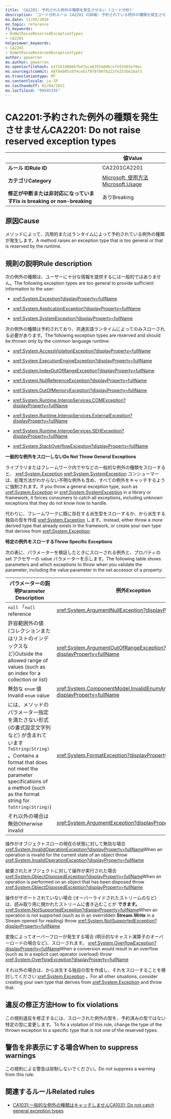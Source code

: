 ```yaml
---
title: 'CA2201: 予約された例外の種類を発生させない (コード分析)'
description: 'コード分析ルール CA2201 の詳細: 予約されている例外の種類を発生させない'
ms.date: 11/04/2016
ms.topic: reference
f1_keywords:
- DoNotRaiseReservedExceptionTypes
- CA2201
helpviewer_keywords:
- CA2201
- DoNotRaiseReservedExceptionTypes
author: gewarren
ms.author: gewarren
ms.openlocfilehash: e171614066bfbd7ece6355a8d6ce7e53303e78ec
ms.sourcegitcommit: 4df8e005c074ceb1f978f007b222fe253be2baf3
ms.translationtype: MT
ms.contentlocale: ja-JP
ms.lasthandoff: 02/04/2021
ms.locfileid: "99545335"
---
```

# <a name="ca2201-do-not-raise-reserved-exception-types"></a><span data-ttu-id="41ffd-103">CA2201:予約された例外の種類を発生させません</span><span class="sxs-lookup"><span data-stu-id="41ffd-103">CA2201: Do not raise reserved exception types</span></span>

| | <span data-ttu-id="41ffd-104">値</span><span class="sxs-lookup"><span data-stu-id="41ffd-104">Value</span></span> |
|-|-|
| <span data-ttu-id="41ffd-105">**ルール ID**</span><span class="sxs-lookup"><span data-stu-id="41ffd-105">**Rule ID**</span></span> |<span data-ttu-id="41ffd-106">CA2201</span><span class="sxs-lookup"><span data-stu-id="41ffd-106">CA2201</span></span>|
| <span data-ttu-id="41ffd-107">**カテゴリ**</span><span class="sxs-lookup"><span data-stu-id="41ffd-107">**Category**</span></span> |[<span data-ttu-id="41ffd-108">Microsoft. 使用方法</span><span class="sxs-lookup"><span data-stu-id="41ffd-108">Microsoft.Usage</span></span>](usage-warnings.md)|
| <span data-ttu-id="41ffd-109">**修正が中断または非対応になっています**</span><span class="sxs-lookup"><span data-stu-id="41ffd-109">**Fix is breaking or non-breaking**</span></span> |<span data-ttu-id="41ffd-110">あり</span><span class="sxs-lookup"><span data-stu-id="41ffd-110">Breaking</span></span>|

## <a name="cause"></a><span data-ttu-id="41ffd-111">原因</span><span class="sxs-lookup"><span data-stu-id="41ffd-111">Cause</span></span>

<span data-ttu-id="41ffd-112">メソッドによって、汎用的またはランタイムによって予約されている例外の種類が発生します。</span><span class="sxs-lookup"><span data-stu-id="41ffd-112">A method raises an exception type that is too general or that is reserved by the runtime.</span></span>

## <a name="rule-description"></a><span data-ttu-id="41ffd-113">規則の説明</span><span class="sxs-lookup"><span data-stu-id="41ffd-113">Rule description</span></span>

<span data-ttu-id="41ffd-114">次の例外の種類は、ユーザーに十分な情報を提供するには一般的ではありません。</span><span class="sxs-lookup"><span data-stu-id="41ffd-114">The following exception types are too general to provide sufficient information to the user:</span></span>

- <xref:System.Exception?displayProperty=fullName>

- <xref:System.ApplicationException?displayProperty=fullName>

- <xref:System.SystemException?displayProperty=fullName>

<span data-ttu-id="41ffd-115">次の例外の種類は予約されており、共通言語ランタイムによってのみスローされる必要があります。</span><span class="sxs-lookup"><span data-stu-id="41ffd-115">The following exception types are reserved and should be thrown only by the common language runtime:</span></span>

- <xref:System.AccessViolationException?displayProperty=fullName>

- <xref:System.ExecutionEngineException?displayProperty=fullName>

- <xref:System.IndexOutOfRangeException?displayProperty=fullName>

- <xref:System.NullReferenceException?displayProperty=fullName>

- <xref:System.OutOfMemoryException?displayProperty=fullName>

- <xref:System.Runtime.InteropServices.COMException?displayProperty=fullName>

- <xref:System.Runtime.InteropServices.ExternalException?displayProperty=fullName>

- <xref:System.Runtime.InteropServices.SEHException?displayProperty=fullName>

- <xref:System.StackOverflowException?displayProperty=fullName>

<span data-ttu-id="41ffd-116">**一般的な例外をスローしない**</span><span class="sxs-lookup"><span data-stu-id="41ffd-116">**Do Not Throw General Exceptions**</span></span>

<span data-ttu-id="41ffd-117">ライブラリまたはフレームワーク内でやなどの一般的な例外の種類をスローすると、 <xref:System.Exception> <xref:System.SystemException> コンシューマーは、処理方法がわからない不明な例外も含め、すべての例外をキャッチするように強制されます。</span><span class="sxs-lookup"><span data-stu-id="41ffd-117">If you throw a general exception type, such as <xref:System.Exception> or <xref:System.SystemException> in a library or framework, it forces consumers to catch all exceptions, including unknown exceptions that they do not know how to handle.</span></span>

<span data-ttu-id="41ffd-118">代わりに、フレームワークに既に存在する派生型をスローするか、から派生する独自の型を作成 <xref:System.Exception> します。</span><span class="sxs-lookup"><span data-stu-id="41ffd-118">Instead, either throw a more derived type that already exists in the framework, or create your own type that derives from <xref:System.Exception>.</span></span>

<span data-ttu-id="41ffd-119">**特定の例外をスローする**</span><span class="sxs-lookup"><span data-stu-id="41ffd-119">**Throw Specific Exceptions**</span></span>

<span data-ttu-id="41ffd-120">次の表に、パラメーターを検証したときにスローされる例外と、プロパティの set アクセサーの value パラメーターを示します。</span><span class="sxs-lookup"><span data-stu-id="41ffd-120">The following table shows parameters and which exceptions to throw when you validate the parameter, including the value parameter in the set accessor of a property:</span></span>

|<span data-ttu-id="41ffd-121">パラメーターの説明</span><span class="sxs-lookup"><span data-stu-id="41ffd-121">Parameter Description</span></span>|<span data-ttu-id="41ffd-122">例外</span><span class="sxs-lookup"><span data-stu-id="41ffd-122">Exception</span></span>|
|---------------------------|---------------|
|<span data-ttu-id="41ffd-123">`null` 「</span><span class="sxs-lookup"><span data-stu-id="41ffd-123">`null` reference</span></span>|<xref:System.ArgumentNullException?displayProperty=fullName>|
|<span data-ttu-id="41ffd-124">許容範囲外の値 (コレクションまたはリストのインデックスなど)</span><span class="sxs-lookup"><span data-stu-id="41ffd-124">Outside the allowed range of values (such as an index for a collection or list)</span></span>|<xref:System.ArgumentOutOfRangeException?displayProperty=fullName>|
|<span data-ttu-id="41ffd-125">無効な `enum` 値</span><span class="sxs-lookup"><span data-stu-id="41ffd-125">Invalid `enum` value</span></span>|<xref:System.ComponentModel.InvalidEnumArgumentException?displayProperty=fullName>|
|<span data-ttu-id="41ffd-126">には、メソッドのパラメーター指定を満たさない形式 (の書式設定文字列など) が含まれています `ToString(String)` 。</span><span class="sxs-lookup"><span data-stu-id="41ffd-126">Contains a format that does not meet the parameter specifications of a method (such as the format string for `ToString(String)`)</span></span>|<xref:System.FormatException?displayProperty=fullName>|
|<span data-ttu-id="41ffd-127">それ以外の場合は無効</span><span class="sxs-lookup"><span data-stu-id="41ffd-127">Otherwise invalid</span></span>|<xref:System.ArgumentException?displayProperty=fullName>|

<span data-ttu-id="41ffd-128">操作がオブジェクトスローの現在の状態に対して無効な場合 <xref:System.InvalidOperationException?displayProperty=fullName></span><span class="sxs-lookup"><span data-stu-id="41ffd-128">When an operation is invalid for the current state of an object    throw <xref:System.InvalidOperationException?displayProperty=fullName></span></span>

<span data-ttu-id="41ffd-129">破棄されたオブジェクトに対して操作が実行された場合 <xref:System.ObjectDisposedException?displayProperty=fullName></span><span class="sxs-lookup"><span data-stu-id="41ffd-129">When an operation is performed on an object that has been disposed    throw <xref:System.ObjectDisposedException?displayProperty=fullName></span></span>

<span data-ttu-id="41ffd-130">操作がサポートされていない場合 (オーバーライドされたストリームのなど) は、読み取り用に開かれたストリームに書き込むことが **できます。**<xref:System.NotSupportedException?displayProperty=fullName></span><span class="sxs-lookup"><span data-stu-id="41ffd-130">When an operation is not supported (such as in an overridden **Stream.Write** in a Stream opened for reading)    throw <xref:System.NotSupportedException?displayProperty=fullName></span></span>

<span data-ttu-id="41ffd-131">変換によってオーバーフローが発生する場合 (明示的なキャスト演算子のオーバーロードの場合など)、スローされます。 <xref:System.OverflowException?displayProperty=fullName></span><span class="sxs-lookup"><span data-stu-id="41ffd-131">When a conversion would result in an overflow (such as in a explicit cast operator overload)    throw <xref:System.OverflowException?displayProperty=fullName></span></span>

<span data-ttu-id="41ffd-132">それ以外の場合は、から派生する独自の型を作成し、それをスローすることを検討してください <xref:System.Exception> 。</span><span class="sxs-lookup"><span data-stu-id="41ffd-132">For all other situations, consider creating your own type that derives from <xref:System.Exception> and throw that.</span></span>

## <a name="how-to-fix-violations"></a><span data-ttu-id="41ffd-133">違反の修正方法</span><span class="sxs-lookup"><span data-stu-id="41ffd-133">How to fix violations</span></span>

<span data-ttu-id="41ffd-134">この規則違反を修正するには、スローされた例外の型を、予約済みの型ではない特定の型に変更します。</span><span class="sxs-lookup"><span data-stu-id="41ffd-134">To fix a violation of this rule, change the type of the thrown exception to a specific type that is not one of the reserved types.</span></span>

## <a name="when-to-suppress-warnings"></a><span data-ttu-id="41ffd-135">警告を非表示にする場合</span><span class="sxs-lookup"><span data-stu-id="41ffd-135">When to suppress warnings</span></span>

<span data-ttu-id="41ffd-136">この規則による警告は抑制しないでください。</span><span class="sxs-lookup"><span data-stu-id="41ffd-136">Do not suppress a warning from this rule.</span></span>

## <a name="related-rules"></a><span data-ttu-id="41ffd-137">関連するルール</span><span class="sxs-lookup"><span data-stu-id="41ffd-137">Related rules</span></span>

- [<span data-ttu-id="41ffd-138">CA1031:一般的な例外の種類はキャッチしません</span><span class="sxs-lookup"><span data-stu-id="41ffd-138">CA1031: Do not catch general exception types</span></span>](ca1031.md)
